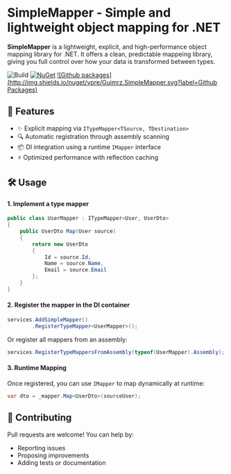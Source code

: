 
# SimpleMapper - Simple and lightweight object mapping for .NET

**SimpleMapper** is a lightweight, explicit, and high-performance object mapping library for .NET. It offers a clean, predictable mappeing library, giving you full control over how your data is transformed between types.

![Build](https://github.com/guimrz/SimpleMapper/workflows/Build/badge.svg)
[![NuGet](http://img.shields.io/nuget/vpre/Guimrz.SimpleMapper.svg?label=NuGet)](https://www.nuget.org/packages/Guimrz.SimpleMapper/)
[![Github packages](http://img.shields.io/nuget/vpre/Guimrz.SimpleMapper.svg?label=Github Packages)](https://github.com/guimrz/SimpleMapper/pkgs/nuget/Guimrz.SimpleMapper)

## 🚀 Features

- ✨ Explicit mapping via `ITypeMapper<TSource, TDestination>`
- 🔍 Automatic registration through assembly scanning
- 📦 DI integration using a runtime `IMapper` interface
- ⚡️ Optimized performance with reflection caching

## 🛠️ Usage

#### 1. Implement a type mapper

```csharp
public class UserMapper : ITypeMapper<User, UserDto>
{
    public UserDto Map(User source)
    {
        return new UserDto
        {
            Id = source.Id,
            Name = source.Name,
            Email = source.Email
        };
    }
}
```

#### 2. Register the mapper in the DI container

```csharp
services.AddSimpleMapper()
        .RegisterTypeMapper<UserMapper>();
```

Or register all mappers from an assembly:

```csharp
services.RegisterTypeMappersFromAssembly(typeof(UserMapper).Assembly);
```

#### 3. Runtime Mapping

Once registered, you can use `IMapper` to map dynamically at runtime:

```csharp
var dto = _mapper.Map<UserDto>(sourceUser);
```

## 🤝 Contributing

Pull requests are welcome! You can help by:

- Reporting issues
- Proposing improvements
- Adding tests or documentation
